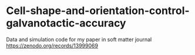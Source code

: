 # Cell-shape-and-orientation-control-galvanotactic-accuracy
Data and simulation code for my paper in soft matter journal
https://zenodo.org/records/13999069
